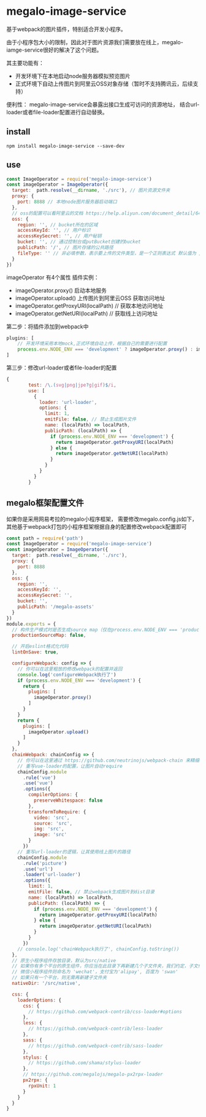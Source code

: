 # megalo-image-service
基于webpack的图片插件，特别适合开发小程序。

由于小程序包大小的限制，因此对于图片资源我们需要放在线上，megalo-iamge-service很好的解决了这个问题。

其主要功能有：
- 开发环境下在本地启动node服务器模拟预览图片
- 正式环境下自动上传图片到阿里云OSS对象存储（暂时不支持腾讯云，后续支持）

便利性：
megalo-image-service会暴露出接口生成可访问的资源地址，
结合url-loader或者file-loader配置进行自动替换。

## install
```npm
npm install megalo-image-service --save-dev
```
## use

```js
const ImageOperator = require('megalo-image-service')
const imageOperator = ImageOperator({
  target:  path.resolve(__dirname, './src'), // 图片资源文件夹
  proxy: {
    port: 8888 // 本地node图片服务器启动端口
  },
  // oss的配置可以看阿里云的文档 https://help.aliyun.com/document_detail/64097.html?spm=a2c4g.11186623.6.1009.293d5f81ri8yCS
  oss: {
    region: '', // bucket所在的区域
    accessKeyId: '', // 用户标识
    accessKeySecret: '', // 用户秘钥
    bucket: '', // 通过控制台或putBucket创建的bucket
    publicPath: '/', // 图片存储的公共路径
    fileType: '' // 非必填参数，表示要上传的文件类型，是一个正则表达式 默认值为 /\.(svg|png|jpe?g|gif)$/i
  }
})
```
imageOperator 有4个属性
插件实例：
- imageOperator.proxy() 启动本地服务
- imageOperator.upload() 上传图片到阿里云OSS
获取访问地址
- imageOperator.getProxyURI(localPath) // 获取本地访问地址
- imageOperator.getNetURI(localPath) // 获取线上访问地址

第二步：将插件添加到webpack中
```webpack.config.js
plugins: [
    // 开发环境采用本地mock,正式环境自动上传，根据自己的需要进行配置
    process.env.NODE_ENV === 'development' ? imageOperator.proxy() : imageOperator.upload()
]
```
第三步：修改url-loader或者file-loader的配置
```js
{
        test: /\.(svg|png|jpe?g|gif)$/i,
        use: [
          {
            loader: 'url-loader',
            options: {
              limit: 1,
              emitFile: false, // 禁止生成图片文件
              name: (localPath) => localPath,
              publicPath: (localPath) => {
                if (process.env.NODE_ENV === 'development') {
                  return imageOperator.getProxyURI(localPath)
                } else {
                  return imageOperator.getNetURI(localPath)
                }
              }
            }
          }
        }
```
## megalo框架配置文件
如果你是采用网易考拉的megalo小程序框架，
需要修改megalo.config.js如下，其他基于webpack打包的小程序框架根据自身的配置修改webpack配置即可
```megalo.config.js
const path = require('path')
const ImageOperator = require('megalo-image-service')
const imageOperator = ImageOperator({
  target:  path.resolve(__dirname, './src'),
  proxy: {
    port: 8888
  },
  oss: {
    region: '',
    accessKeyId: '',
    accessKeySecret: '',
    bucket: '',
    publicPath: '/megalo-assets'
  }
})
module.exports = {
  // 构件生产模式时是否生成source map（仅在process.env.NODE_ENV === 'production' 时该选项生效）
  productionSourceMap: false,

  // 开启eslint格式化代码
  lintOnSave: true,

  configureWebpack: config => {
    // 你可以在这里粗放的修改webpack的配置并返回
    console.log('configureWebpack执行了')
    if (process.env.NODE_ENV === 'development') {
      return {
        plugins: [
          imageOperator.proxy()
        ]
      }
    }
    return {
      plugins: [
        imageOperator.upload()
      ]
    }
  },
  chainWebpack: chainConfig => {
    // 你可以在这里通过 https://github.com/neutrinojs/webpack-chain 来精细的修改webpack配置
    // 重写vue-loader的配置，让图片自动require
    chainConfig.module
      .rule('vue')
      .use('vue')
      .options({
        compilerOptions: {
          preserveWhitespace: false
        },
        transformToRequire: {
          video: 'src',
          source: 'src',
          img: 'src',
          image: 'src'
        }
      })
    // 重写url-loader的逻辑，让其使用线上图片的路径
    chainConfig.module
      .rule('picture')
      .use('url')
      .loader('url-loader')
      .options({
        limit: 1,
        emitFile: false, // 禁止webpack生成图片到dist目录
        name: (localPath) => localPath,
        publicPath: (localPath) => {
          if (process.env.NODE_ENV === 'development') {
            return imageOperator.getProxyURI(localPath)
          } else {
            return imageOperator.getNetURI(localPath)
          }
        }
      })
    // console.log('chainWebpack执行了', chainConfig.toString())
  },
  // 原生小程序组件存放目录，默认为src/native
  // 如果你有多个平台的原生组件，你应当在此目录下再新建几个子文件夹，我们约定，子文件夹名和平台的名字一致:
  // 微信小程序组件则命名为 'wechat'，支付宝为'alipay', 百度为 'swan'
  // 如果只有一个平台，则无需再新建子文件夹
  nativeDir: '/src/native',

  css: {
    loaderOptions: {
      css: {
        // https://github.com/webpack-contrib/css-loader#options
      },
      less: {
        // https://github.com/webpack-contrib/less-loader
      },
      sass: {
        // https://github.com/webpack-contrib/sass-loader
      },
      stylus: {
        // https://github.com/shama/stylus-loader
      },
      // https://github.com/megalojs/megalo-px2rpx-loader
      px2rpx: {
        rpxUnit: 1
      }
    }
  }
}


```
